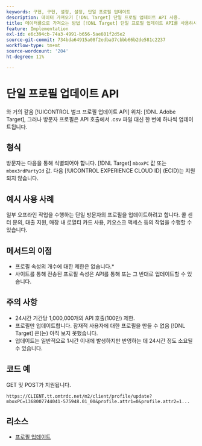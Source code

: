 ```yaml
---
keywords: 구현, 구현, 설정, 설정, 단일 프로필 업데이트
description: 데이터 가져오기 [!DNL Target] 단일 프로필 업데이트 API 사용.
title: 데이터를으로 가져오는 방법 [!DNL Target] 단일 프로필 업데이트 API를 사용하시겠습니까?
feature: Implementation
exl-id: e6c394cb-74a3-4991-b656-5ae601f2d5e2
source-git-commit: 734bda64915a08f2edba37cbbb66b2de581c2237
workflow-type: tm+mt
source-wordcount: '204'
ht-degree: 11%

---
```


# 단일 프로필 업데이트 API

와 거의 같음 [!UICONTROL 벌크 프로필 업데이트 API] 위치: [!DNL Adobe Target], 그러나 방문자 프로필은 API 호출에서 .csv 파일 대신 한 번에 하나씩 업데이트됩니다.

## 형식

방문자는 다음을 통해 식별되어야 합니다. [!DNL Target] `mboxPC` 값 또는 `mbox3rdPartyId` 값. 다음 [!UICONTROL EXPERIENCE CLOUD ID] (ECID)는 지원되지 않습니다.

## 예시 사용 사례

일부 오프라인 작업을 수행하는 단일 방문자의 프로필을 업데이트하려고 합니다. 콜 센터 문의, 대출 지원, 매장 내 로열티 카드 사용, 키오스크 액세스 등의 작업을 수행할 수 있습니다.

## 메서드의 이점

* 프로필 속성의 개수에 대한 제한은 없습니다.*
* 사이트를 통해 전송된 프로필 속성은 API를 통해 또는 그 반대로 업데이트할 수 있습니다.

## 주의 사항

* 24시간 기간당 1,000,000개의 API 호출(100만) 제한.
* 프로필만 업데이트합니다. 잠재적 사용자에 대한 프로필을 만들 수 없음 [!DNL Target] 은(는) 아직 보지 못했습니다.
* 업데이트는 일반적으로 1시간 이내에 발생하지만 반영하는 데 24시간 정도 소요될 수 있습니다.

## 코드 예

GET 및 POST가 지원됩니다.

```
https://CLIENT.tt.omtrdc.net/m2/client/profile/update?mboxPC=1368007744041-575948.01_00&profile.attr1=0&profile.attr2=1...
```

## 리소스

* [프로필 업데이트](https://developers.adobetarget.com/api/#updating-profiles)

